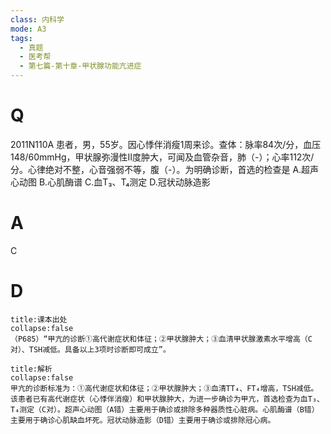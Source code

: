 ```yaml
---
class: 内科学
mode: A3
tags:
  - 真题
  - 医考帮
  - 第七篇-第十章-甲状腺功能亢进症
---
```


# Q
2011N110A 患者，男，55岁。因心悸伴消瘦1周来诊。查体：脉率84次/分，血压148/60mmHg，甲状腺弥漫性Ⅱ度肿大，可闻及血管杂音，肺（-）；心率112次/分。心律绝对不整，心音强弱不等，腹（-）。为明确诊断，首选的检查是
A.超声心动图
B.心肌酶谱
C.血T₃、T₄测定
D.冠状动脉造影

# A
C
# D
```ad-note
title:课本出处
collapse:false
（P685）“甲亢的诊断①高代谢症状和体征；②甲状腺肿大；③血清甲状腺激素水平增高（C对）、TSH减低。具备以上3项时诊断即可成立”。
```

```ad-summary
title:解析
collapse:false
甲亢的诊断标准为：①高代谢症状和体征；②甲状腺肿大；③血清TT₄、FT₄增高，TSH减低。该患者已有高代谢症状（心悸伴消瘦）和甲状腺肿大，为进一步确诊为甲亢，首选检查为血T₃、T₄测定（C对）。超声心动图（A错）主要用于确诊或排除多种器质性心脏病。心肌酶谱（B错）主要用于确诊心肌缺血坏死。冠状动脉造影（D错）主要用于确诊或排除冠心病。
```

